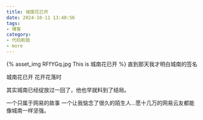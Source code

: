 ```yaml
---
title: 城南花已开
date: 2024-10-11 13:40:56
tags:
- 博客
category:
- 代码和我
- more
---
```

{% asset_img RFfYGq.jpg This is 城南花已开 %}
直到那天我才明白城南的签名

城南花已开 花开花落时

其实城南已经绽放过一回了，他也早就料到了结局。

一个只属于网易的故事 一个让我惦念了很久的陌生人...愿十几万的网易云友都能像城南一样坚强。